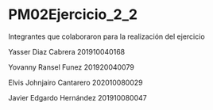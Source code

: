 # PM02Ejercicio_2_2

Integrantes que colaboraron para la realización del ejercicio

Yasser Diaz Cabrera 201910040168

Yovanny Ransel Funez 201920040079

Elvis Johnjairo Cantarero 202010080029

Javier Edgardo Hernández 201910080047
